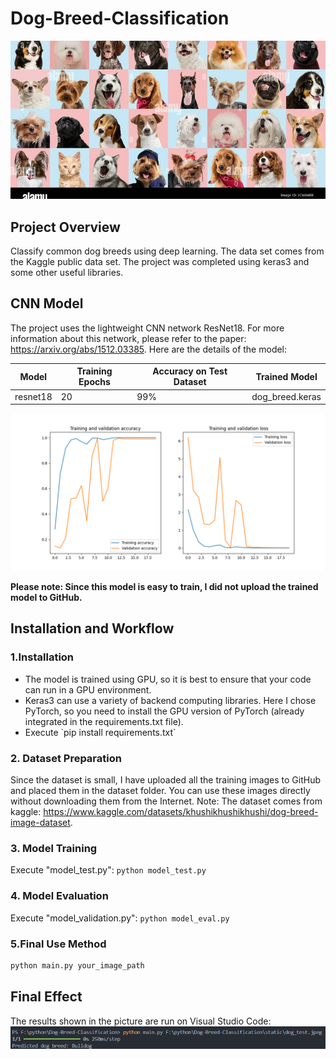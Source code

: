 # Dog-Breed-Classification
![cover](./static/cover.jpg)

## Project Overview
Classify common dog breeds using deep learning. The data set comes from the Kaggle public data set. The project was completed using keras3 and some other useful libraries.

## CNN Model
The project uses the lightweight CNN network ResNet18. For more information about this network, please refer to the paper: https://arxiv.org/abs/1512.03385.
Here are the details of the model:

|  Model   | Training Epochs | Accuracy on Test Dataset | Trained Model   |
| :------: | --------------- | ------------------------ | --------------- |
| resnet18 | 20              | 99%                      | dog_breed.keras |

![performance](./static/model.png)

**Please note: Since this model is easy to train, I did not upload the trained model to GitHub.**

<h2>Installation and Workflow</h2>

<h3>1.Installation</h3>

<ul>
    <li>The model is trained using GPU, so it is best to ensure that your code can run in a GPU environment.</li>
    <li>Keras3 can use a variety of backend computing libraries. Here I chose PyTorch, so you need to install the GPU version of PyTorch (already integrated in the requirements.txt file).</li>
    <li>Execute `pip install requirements.txt`</li>
</ul>

<h3>2. Dataset Preparation</h3>

Since the dataset is small, I have uploaded all the training images to GitHub and placed them in the dataset folder. You can use these images directly without downloading them from the Internet. Note: The dataset comes from kaggle: https://www.kaggle.com/datasets/khushikhushikhushi/dog-breed-image-dataset.

<h3>3. Model Training</h3>

Execute "model_test.py": `python model_test.py`

<h3>4. Model Evaluation</h3>

Execute "model_validation.py": `python model_eval.py`

<h3>5.Final Use Method</h3>

```sh
python main.py your_image_path
```

<h2>Final Effect</h2>

The results shown in the picture are run on Visual Studio Code:
![effect](./static/effect.png)